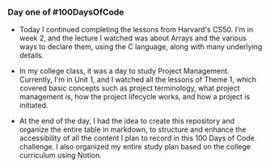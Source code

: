 ### Day one of #100DaysOfCode

- Today I continued completing the lessons from Harvard's CS50. I'm in week 2, and the lecture I watched was about Arrays and the various ways to declare them, using the C language, along with many underlying details.

- In my college class, it was a day to study Project Management. Currently, I'm in Unit 1, and I watched all the lessons of Theme 1, which covered basic concepts such as project terminology, what project management is, how the project lifecycle works, and how a project is initiated.

- At the end of the day, I had the idea to create this repository and organize the entire table in markdown, to structure and enhance the accessibility of all the content I plan to record in this 100 Days of Code challenge. I also organized my entire study plan based on the college curriculum using Notion.

